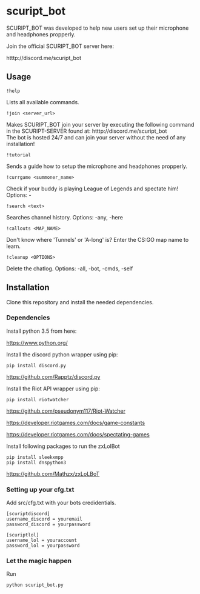 # scuript_bot

SCURIPT_BOT was developed to help new users set up their microphone and headphones propperly.

Join the official SCURIPT_BOT server here:

htttp://discord.me/scuript_bot  

## Usage

    !help

Lists all available commands.

    !join <server_url>

Makes SCURIPT_BOT join your server by executing the following command in the SCURIPT-SERVER found at:
htttp://discord.me/scuript_bot  
The bot is hosted 24/7 and can join your server without the need of any installation! 

    !tutorial

Sends a guide how to setup the microphone and headphones propperly.

    !currgame <summoner_name>

Check if your buddy is playing League of Legends and spectate him!
Options: -<REGION>

    !search <text>

Searches channel history.
Options: -any, -here

    !callouts <MAP_NAME> 

Don't know where 'Tunnels' or 'A-long' is? Enter the CS:GO map name to learn.

    !cleanup <OPTIONS>

Delete the chatlog.
Options: -all, -bot, -cmds, -self

## Installation

Clone this repository and install the needed dependencies.

### Dependencies

Install python 3.5 from here:

https://www.python.org/

Install the discord python wrapper using pip:

    pip install discord.py

https://github.com/Rapptz/discord.py

Install the Riot API wrapper using pip:

    pip install riotwatcher

https://github.com/pseudonym117/Riot-Watcher

https://developer.riotgames.com/docs/game-constants

https://developer.riotgames.com/docs/spectating-games

Install following packages to run the zxLolBot

    pip install sleekxmpp
    pip install dnspython3

https://github.com/Mathzx/zxLoLBoT
    
### Setting up your cfg.txt

Add src/cfg.txt with your bots credidentials.

    [scuriptdiscord]
    username_discord = youremail
    password_discord = yourpassword
    
    [scuriptlol]
    username_lol = youraccount
    password_lol = yourpassword

### Let the magic happen

Run 

    python scuript_bot.py
